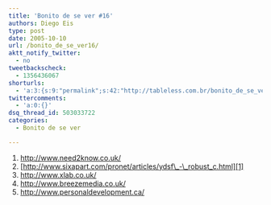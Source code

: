 ```yaml
---
title: 'Bonito de se ver #16'
authors: Diego Eis
type: post
date: 2005-10-10
url: /bonito_de_se_ver16/
aktt_notify_twitter:
  - no
tweetbackscheck:
  - 1356436067
shorturls:
  - 'a:3:{s:9:"permalink";s:42:"http://tableless.com.br/bonito_de_se_ver16";s:7:"tinyurl";s:26:"http://tinyurl.com/3mnzlxm";s:4:"isgd";s:19:"http://is.gd/iLnMuk";}'
twittercomments:
  - 'a:0:{}'
dsq_thread_id: 503033722
categories:
  - Bonito de se ver

---
```

  1. <http://www.need2know.co.uk/>
  2. [http://www.sixapart.com/pronet/articles/ydsf\_-\_robust_c.html][1]
  3. <http://www.xlab.co.uk/>
  4. <http://www.breezemedia.co.uk/>
  5. <http://www.personaldevelopment.ca/>

 [1]: http://www.sixapart.com/pronet/articles/ydsf_-_robust_c.html
